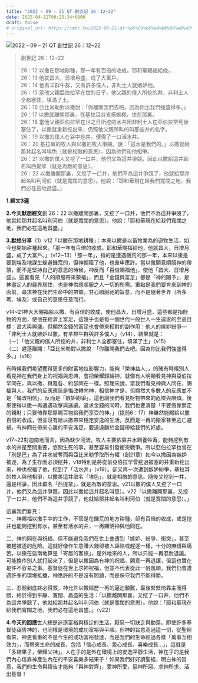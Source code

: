 ```yaml
---
title: "2022 – 09 – 21 QT 創世記 26：12~22"
date: 2025-04-12T00:25:34+0800
draft: false
# original_url: https://cmtc.tw/2022-09-21-qt-%e5%89%b5%e4%b8%96%e8%a8%98-26%ef%bc%9a1222
---
```


![2022 – 09 – 21 QT 創世記 26：12\~22](/images/qt.jpg  "2022 – 09 – 21 QT 創世記 26：12\~22")

> 創世記 26：12\~22
>
> 26：12 以撒在那地耕種，那一年有百倍的收成。耶和華賜福給他，  
> 26：13 他就昌大，日增月盛，成了大富戶。  
> 26：14 他有羊群牛群，又有許多僕人，非利士人就嫉妒他。  
> 26：15 當他父親亞伯拉罕在世的日子，他父親的僕人所挖的井，非利士人全都塞住，填滿了土。  
> 26：16 亞比米勒對以撒說：「你離開我們去吧。因為你比我們強盛得多。」  
> 26：17 以撒就離開那裏，在基拉耳谷支搭帳棚，住在那裏。  
> 26：18 當他父親亞伯拉罕在世之日所挖的水井因非利士人在亞伯拉罕死後塞住了，以撒就重新挖出來，仍照他父親所叫的叫那些井的名字。  
> 26：19 以撒的僕人在谷中挖井，便得了一口活水井。  
> 26：20 基拉耳的牧人與以撒的牧人爭競，說：「這水是我們的。」以撒就給那井起名叫埃色（就是相敵的意思），因為他們和他相爭。  
> 26：21 以撒的僕人又挖了一口井，他們又為這井爭競，因此以撒給這井起名叫西提拿（就是為敵的意思）。  
> 26：22 以撒離開那裏，又挖了一口井，他們不為這井爭競了，他就給那井起名叫利河伯（就是寬闊的意思）。他說：「耶和華現在給我們寬闊之地，我們必在這地昌盛。」

**1.經文3遍**

**2.今天默想經文**創 26：22 以撒離開那裏，又挖了一口井，他們不為這井爭競了，他就給那井起名叫利河伯（就是寬闊的意思）。他說：「耶和華現在給我們寬闊之地，我們必在這地昌盛。」

**3.默想分享**（1）v12「以撒在那地耕種」：本來以撒是以畜牧業為的遊牧生活，如今也開始耕種起來。「那一年有百倍的收成。耶和華賜福給他，他就昌大，日增月盛，成了大富戶。」（v12\~13）「那一年」，指的是遭遇饑荒的那一年，本來以撒是要到埃及地謀生躲避饑荒的，但神攔阻了他，也重申應許。當以撒願意順服神的帶領，而不是堅持自己的意思的時候，神反而「百倍賜福他」，使他「昌大、日增月盛」。這裏看見「人的順服帶來蒙福」，而且「金錢與富足」都是「神的賜予」，是神畫定人的疆界居住，也是神供應順服之人一切的所需。重點是我們要肯來到神的面前，尋求神在我們生命中的帶領，甘心順服祂的旨意，而不是隨著世界（所多瑪、埃及）或自己的意思任意而行。

v14\~21神大大賜福給以撒，有百倍的收成，使他昌大、日增月盛，這些都是指財物的方面，使他在經濟上富足，這幾乎也是每一個世代一般世人一生追求的至高目標：昌大與興盛。但顯然金錢的富足也會帶來相對的副作用：他人的嫉妒紛爭—「非利士人就嫉妒以撒，有羊群牛群與許多僕人」（v14），結果就是：  
（一）「他父親的僕人所挖的井，非利士人全都塞住，填滿了土」（v15）  
（二）趕逐離開：「亞比米勒對以撒說：「你離開我們去吧。因為你比我們強盛得多。」（v16）

有時候我們希望獲得更多的財富地位影響力，能夠「榮神益人」，的確有時候別人看見神在我們身上的祝福與恩典，會把榮耀歸給神，就像有人明顯看見神與亞伯拉罕同在，與以撒、與雅各、約瑟同在一樣。照理來說，當我們看見神與人同在，賜福與人，我們的反應應該是悔改轉向神，相信神才是。但顯然大多數人的反應並不是「悔改相信」，反而是「嫉妒紛爭」，這也讓我們看見財物帶來的危險與麻煩。後來使得以撒一再遭遇攻擊與逃避。追求金錢的同時，我們也要清楚「不要倚靠無定的錢財；只要倚靠那厚賜百物給我們享受的神。」（提前6：17）神雖然能賜給以撒百倍的收成，但並沒有給以撒帶來穩定安逸的生活，反而是一再的搬家甚至逃亡避禍。有神同在帶來心裏的平安滿足，要遠遠勝於金錢帶給我們的好處。

v17\~22對迦南地而言，因為缺少河流，牧人主要依靠井水飼養牲畜，能夠挖到有水的井是至關重要，悠關生死的事，甚至容易引發衝突戰爭。所以亞伯拉罕也曾在「別是巴」為了井水被奪而與亞比米勒爭取所有權（創21章）如今以撒因為嫉妒被逐，為了生存而必須挖井，v18特別是將從前亞伯拉罕曾挖過被塞的井重新挖出來，神也祝福了他，挖到了「活水井」（v19）。卻又再一次遭到嫉妒紛爭，基拉耳的牧人與他相爭，以撒將這井取名「埃色」，就是相敵的意思。隨後又挖到一井，還是相爭，因此取名「西提拿」，就是為敵的意思。v21以撒的僕人又挖了一口井，他們又為這井爭競，因此以撒給這井起名叫思）。v22「以撒離開那裏，又挖了一口井，他們不為這井爭競了，他就給那井起名叫利河伯（就是寬闊的意思）。」

這裏我們看見：  
一、神賜福以撒手中的工作，不管是在饑荒的地方耕種，卻有百倍的收成，或是挖井也能夠挖到有水，甚至有活水的井，一再顯明神與他同在。

二、神的同在與祝福，但不能避免我們在世上會遭到「嫉妒、紛爭、衝突」，甚至被趕被逐的危險。這就好像作生意賺大錢卻被人誣陷或趕逐一樣，十分的麻煩與痛苦。以撒在迦南地算是「寄居的客旅」，是外地來的人，所以只能一再忍耐退讓。可能換作別人就打起來了，但是以撒因為有神的祝福，願意一再退讓，但這也實在是件不容易之事。基督徒在世上求神祝福，但並不代表從此一帆風順，我們仍會遭遇許多的環境抵擋，神應許的不是沒有問題，而是保守我們不斷得勝。

三、忍耐到底終必得救，神允許以撒經歷一再的逼迫艱難，最後緊緊倚靠主而得勝，終於得到平靜、寬闊、昌盛的生活：「以撒離開那裏，又挖了一口井，他們不為這井爭競了，他就給那井起名叫利河伯（就是寬闊的意思）。他說：「耶和華現在給我們寬闊之地，我們必在這地昌盛。」（v22）

**4.今天的回應**世人總是追逐富裕與穩定的生活，厭惡一切缺乏與動蕩。即使許多基督徒禱告神的，也同樣是環境的成功富裕與平順。但神的旨意高過這一切，從聖經看來，神更看重的不是今生的成功富裕發達，而是我們的生命經過各樣「萬事互相效力」，而帶來生命的成長，包括「信心成長、愛心成長、喜樂成長…」，這就是「多結果子，榮耀父神」。人在乎的是外在環境上的安逸平靜生活，神在乎的是我們內心信靠神產生內在的平安喜樂多結果子！如果我們好好讀聖經，明白神的旨意，我們的生命與禱告才能夠「與神對齊」，愛神所愛，惡神所惡、求神所求、活出基督！